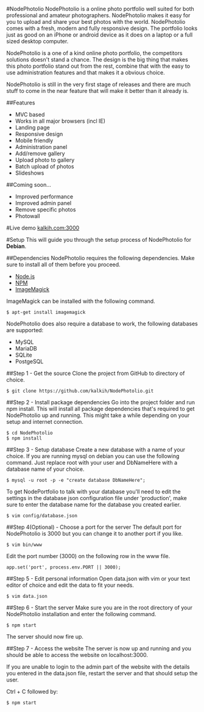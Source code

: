 #NodePhotolio
NodePhotolio is a online photo portfolio well suited for both professional and amateur photographers. NodePhotolio makes it easy for you to upload and share your best photos with the world.
NodePhotolio comes with a fresh, modern and fully responsive design. The portfolio looks just as good on an iPhone or android device as it does on a laptop or a full sized desktop computer.

NodePhotolio is a one of a kind online photo portfolio, the competitors solutions doesn't stand a chance. The design is the big thing that makes this photo portfolio stand out from the rest, combine that with the easy to use administration features and that makes it a obvious choice.

NodePhotolio is still in the very first stage of releases and there are much stuff to come in the near feature that will make it better than it already is.

##Features
* MVC based
* Works in all major browsers (incl IE)
* Landing page
* Responsive design
* Mobile friendly
* Administration panel
* Add/remove gallery
* Upload photo to gallery
* Batch upload of photos
* Slideshows

##Coming soon...
* Improved performance
* Improved admin panel
* Remove specific photos
* Photowall


#Live demo
[kalkih.com:3000](kalkih.com:3000)


#Setup
This will guide you through the setup process of NodePhotolio for **Debian**.

##Dependencies
NodePhotolio requires the following dependencies. Make sure to install all of them before you proceed.
* [Node.js](http://nodejs.org/)
* [NPM](http://nodejs.org/)
* [ImageMagick](http://www.imagemagick.org/)

ImageMagick can be installed with the following command.
```
$ apt-get install imagemagick
```

NodePhotolio does also require a database to work, the following databases are supported:
* MySQL
* MariaDB
* SQLite
* PostgeSQL

##Step 1 - Get the source
Clone the project from GitHub to directory of choice.

```
$ git clone https://github.com/kalkih/NodePhotolio.git

```

##Step 2 - Install package dependencies
Go into the project folder and run npm install. This will install all package dependencies that's required to get NodePhotolio up and running.
This might take a while depending on your setup and internet connection.

```
$ cd NodePhotolio
$ npm install
```

##Step 3 - Setup database
Create a new database with a name of your choice. If you are running mysql on debian you can use the following command. Just replace root with your user and DbNameHere with a database name of your choice.

```
$ mysql -u root -p -e "create database DbNameHere";

```

To get NodePortfolio to talk with your database you'll need to edit the settings in the database json configuration file under 'production', make sure to enter the database name for the database you created earlier.

```
$ vim config/database.json

```

##Step 4(Optional) - Choose a port for the server
The default port for NodePhotolio is 3000 but you can change it to another port if you like.

```
$ vim bin/www

```

Edit the port number (3000) on the following row in the www file.

```
app.set('port', process.env.PORT || 3000);

```

##Step 5 - Edit personal information
Open data.json with vim or your text editor of choice and edit the data to fit your needs.

```
$ vim data.json

```

##Step 6 - Start the server
Make sure you are in the root directory of your NodePhotolio installation and enter the following command.

```
$ npm start
```

The server should now fire up.

##Step 7 - Access the website
The server is now up and running and you should be able to access the website on localhost:3000.

If you are unable to login to the admin part of the website with the details you entered in the data.json file, restart the server and that should setup the user.

Ctrl + C followed by:
```
$ npm start
```
